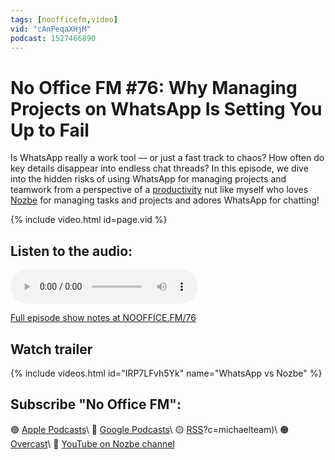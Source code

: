 ```yaml
---
tags: [noofficefm,video]
vid: "cAnPeqaXHjM"
podcast: 1527466890
---
```


# No Office FM #76: Why Managing Projects on WhatsApp Is Setting You Up to Fail

Is WhatsApp really a work tool — or just a fast track to chaos? How often do key details disappear into endless chat threads? In this episode, we dive into the hidden risks of using WhatsApp for managing projects and teamwork from a perspective of a [productivity](/productivity) nut like myself who loves [Nozbe][n] for managing tasks and projects and adores WhatsApp for chatting!

{% include video.html id=page.vid %}

<!--More-->

## Listen to the audio:

<audio controls>
<source src="https://media.transistor.fm/f904a1ce/b259134b.mp3" type="audio/mpeg">
</audio>



[Full episode show notes at NOOFFICE.FM/76](https://nooffice.fm/76)

## Watch trailer

{% include videos.html id="IRP7LFvh5Yk" name="WhatsApp vs Nozbe" %}

## Subscribe "No Office FM":

🟣 [Apple Podcasts](https://podcasts.apple.com/podcast/no-office/id1527466890)\\
🔵 [Google Podcasts](https://podcasts.google.com/feed/aHR0cHM6Ly9mZWVkcy50cmFuc2lzdG9yLmZtL25vb2ZmaWNl)\\
🟡 [RSS](https://nozbe.com/nooffice.rss)?c=michaelteam)\\
🟠 [Overcast](https://overcast.fm/itunes1527466890/no-office)\\
🔴 [YouTube on Nozbe channel](https://youtube.com/NozbeCom)

<!--podcast: 1527466890-->

[n]: https://michael.gratis/nozbe
[np]: https://michael.gratis/nozbepersonal